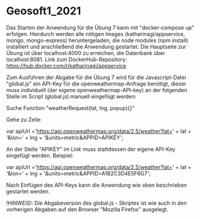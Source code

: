 # Geosoft1_2021

Das Starten der Anwendung für die Übung 7 kann mit "docker-compose up" erfolgen. Hierdurch werden alle nötigen Images (katharinagi/appservice, mongo, mongo-express) heruntergeladen, die node modules (npm install) installiert und anschließend die Anwendung gestartet. Die Hauptseite zur Übung ist über localhost:4000 zu erreichen, die Datenbank über localhost:8081.
Link zum DockerHub-Repository: https://hub.docker.com/r/katharinagi/appservice 

Zum Ausführen der Abgabe für die Übung 7 wird für die Javascript-Datei "global.js" ein API-Key für die openweathermap-Anfrage benötigt, dieser muss individuell (der eigene openweathermap-API-key) an der folgenden Stelle im Script (global.js) manuell eingefügt werden:

Suche Function "weatherRequest(lat, lng, popup){}"

Gehe zu Zeile:

   var apiUrl ='https://api.openweathermap.org/data/2.5/weather?lat=' + lat + '&lon=' + lng + '&units=metric&APPID=APIKEY';

An der Stelle "APIKEY" im Link muss stattdessen der eigene API-Key eingefügt werden. Beispiel:

   var apiUrl ='https://api.openweathermap.org/data/2.5/weather?lat=' + lat + '&lon=' + lng + '&units=metric&APPID=A1B2C3D4E5F6G7';

Nach Einfügen des API-Keys kann die Anwendung wie oben beschrieben gestartet werden.


!HINWEIS!: Die Abgabeversion des global.js - Skriptes ist wie auch in den vorherigen Abgaben auf den Browser "Mozilla Firefox" ausgelegt. 
